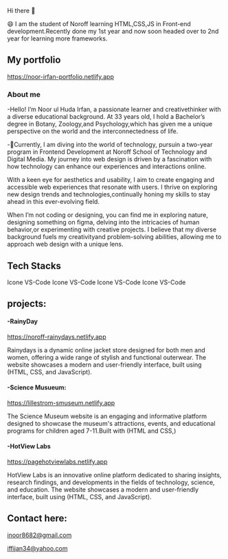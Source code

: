  Hi there 👋

😄 I am the student of Noroff learning HTML,CSS,JS in Front-end development.Recently done my 1st year and now soon headed over to 2nd year for learning more frameworks.

##  My portfolio

https://noor-irfan-portfolio.netlify.app


### About me
-Hello! I’m Noor ul Huda Irfan, a passionate learner and creativethinker with a diverse educational background.
 At 33 years old, I hold a Bachelor’s degree in Botany, Zoology,and Psychology,which has given me a unique perspective
 on the world and the interconnectedness of life.

-🌱Currently, I am diving into the world of technology, pursuin a two-year program in Frontend Development at
 Noroff School of Technology and Digital Media.
 My journey into web design is driven by a fascination with how technology can enhance our experiences and interactions online.

With a keen eye for aesthetics and usability, I aim to create engaging and accessible web experiences that resonate
with users. I thrive on exploring new design trends and technologies,continually honing my skills to stay ahead in this ever-evolving field.

 When I’m not coding or designing, you can find me in exploring nature, designing something on figma, delving into the intricacies of human behavior,or experimenting with creative projects. I believe that my diverse background  fuels my creativityand problem-solving abilities, 
allowing me to approach web design with a unique lens.

## Tech Stacks



Icone VS-Code Icone VS-Code Icone VS-Code Icone VS-Code


## projects:

#### -RainyDay

https://noroff-rainydays.netlify.app

Rainydays is a dynamic online jacket store designed for both men and women, offering a wide range of stylish
and functional outerwear. The website showcases a modern and user-friendly interface, built using (HTML, CSS, and JavaScript).


#### -Science Musueum:

https://lillestrom-smuseum.netlify.app

The Science Museum website is an engaging and informative platform designed to showcase the museum's attractions,
events, and educational programs for children aged 7-11.Built with (HTML and CSS,) 

#### -HotView Labs

 https://pagehotviewlabs.netlify.app

 HotView Labs is an innovative online platform dedicated to sharing insights, research findings, and developments
 in the fields of technology, science, and education.
 The website showcases a modern and user-friendly interface, built using (HTML, CSS, and JavaScript).

 ## Contact here:

 inoor8682@gmail.com
 
 iffijan34@yahoo.com
  

                        


